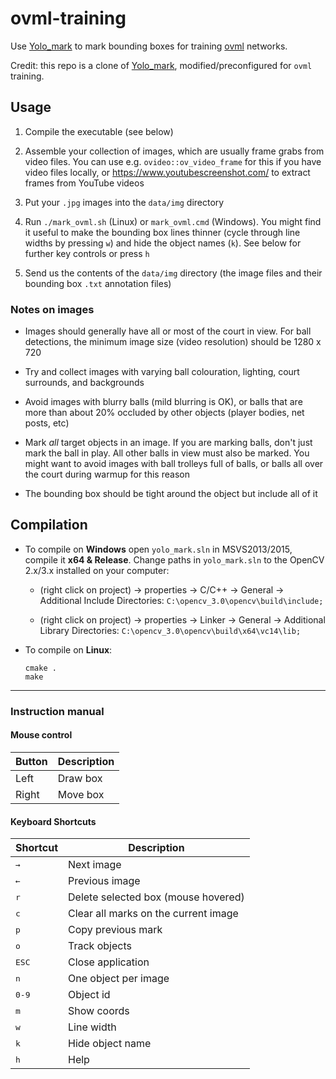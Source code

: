 # ovml-training

Use [Yolo_mark](https://github.com/AlexeyAB/Yolo_mark) to mark bounding boxes for training [ovml](https://openvolley.org/ovml) networks.

Credit: this repo is a clone of [Yolo_mark](https://github.com/AlexeyAB/Yolo_mark), modified/preconfigured for `ovml` training.

## Usage

1. Compile the executable (see below)

1. Assemble your collection of images, which are usually frame grabs from video files. You can use e.g. `ovideo::ov_video_frame` for this if you have video files locally, or https://www.youtubescreenshot.com/ to extract frames from YouTube videos

1.  Put your `.jpg` images into the `data/img` directory

1. Run `./mark_ovml.sh` (Linux) or `mark_ovml.cmd` (Windows). You might find it useful to make the bounding box lines thinner (cycle through line widths by pressing `w`) and hide the object names (`k`). See below for further key controls or press `h`

1. Send us the contents of the `data/img` directory (the image files and their bounding box `.txt` annotation files)

### Notes on images

- Images should generally have all or most of the court in view. For ball detections, the minimum image size (video resolution) should be 1280 x 720

- Try and collect images with varying ball colouration, lighting, court surrounds, and backgrounds

- Avoid images with blurry balls (mild blurring is OK), or balls that are more than about 20% occluded by other objects (player bodies, net posts, etc)

- Mark *all* target objects in an image. If you are marking balls, don't just mark the ball in play. All other balls in view must also be marked. You might want to avoid images with ball trolleys full of balls, or balls all over the court during warmup for this reason

- The bounding box should be tight around the object but include all of it

## Compilation

* To compile on **Windows** open `yolo_mark.sln` in MSVS2013/2015, compile it **x64 & Release**. Change paths in `yolo_mark.sln` to the OpenCV 2.x/3.x installed on your computer:

    * (right click on project) -> properties -> C/C++ -> General -> Additional Include Directories: `C:\opencv_3.0\opencv\build\include;`

    * (right click on project) -> properties -> Linker -> General -> Additional Library Directories: `C:\opencv_3.0\opencv\build\x64\vc14\lib;`

* To compile on **Linux**:
    ```
    cmake .
    make
    ```

----

### Instruction manual

#### Mouse control

Button | Description | 
--- | --- |
Left | Draw box
Right | Move box

#### Keyboard Shortcuts

Shortcut | Description | 
--- | --- |
<kbd>→</kbd> | Next image |
<kbd>←</kbd> | Previous image |
<kbd>r</kbd> | Delete selected box (mouse hovered) |
<kbd>c</kbd> | Clear all marks on the current image |
<kbd>p</kbd> | Copy previous mark |
<kbd>o</kbd> | Track objects |
<kbd>ESC</kbd> | Close application |
<kbd>n</kbd> | One object per image |
<kbd>0-9</kbd> | Object id |
<kbd>m</kbd> | Show coords |
<kbd>w</kbd> | Line width |
<kbd>k</kbd> | Hide object name |
<kbd>h</kbd> | Help |

